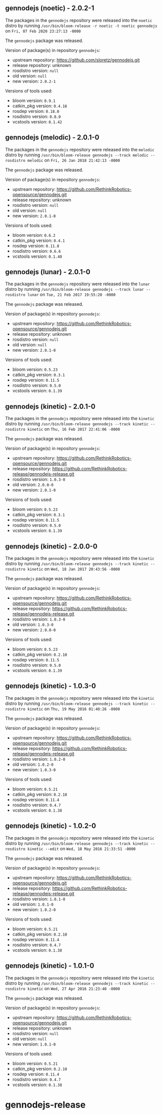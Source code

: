 ## gennodejs (noetic) - 2.0.2-1

The packages in the `gennodejs` repository were released into the `noetic` distro by running `/usr/bin/bloom-release -r noetic -t noetic gennodejs` on `Fri, 07 Feb 2020 23:27:13 -0000`

The `gennodejs` package was released.

Version of package(s) in repository `gennodejs`:

- upstream repository: https://github.com/sloretz/gennodejs.git
- release repository: unknown
- rosdistro version: `null`
- old version: `null`
- new version: `2.0.2-1`

Versions of tools used:

- bloom version: `0.9.1`
- catkin_pkg version: `0.4.16`
- rosdep version: `0.18.0`
- rosdistro version: `0.8.0`
- vcstools version: `0.1.42`


## gennodejs (melodic) - 2.0.1-0

The packages in the `gennodejs` repository were released into the `melodic` distro by running `/usr/bin/bloom-release gennodejs --track melodic --rosdistro melodic` on `Fri, 26 Jan 2018 21:42:13 -0000`

The `gennodejs` package was released.

Version of package(s) in repository `gennodejs`:

- upstream repository: https://github.com/RethinkRobotics-opensource/gennodejs.git
- release repository: unknown
- rosdistro version: `null`
- old version: `null`
- new version: `2.0.1-0`

Versions of tools used:

- bloom version: `0.6.2`
- catkin_pkg version: `0.4.1`
- rosdep version: `0.11.8`
- rosdistro version: `0.6.6`
- vcstools version: `0.1.40`


## gennodejs (lunar) - 2.0.1-0

The packages in the `gennodejs` repository were released into the `lunar` distro by running `/usr/bin/bloom-release gennodejs --track lunar --rosdistro lunar` on `Tue, 21 Feb 2017 19:55:20 -0000`

The `gennodejs` package was released.

Version of package(s) in repository `gennodejs`:

- upstream repository: https://github.com/RethinkRobotics-opensource/gennodejs.git
- release repository: unknown
- rosdistro version: `null`
- old version: `null`
- new version: `2.0.1-0`

Versions of tools used:

- bloom version: `0.5.23`
- catkin_pkg version: `0.3.1`
- rosdep version: `0.11.5`
- rosdistro version: `0.5.0`
- vcstools version: `0.1.39`


## gennodejs (kinetic) - 2.0.1-0

The packages in the `gennodejs` repository were released into the `kinetic` distro by running `/usr/bin/bloom-release gennodejs --track kinetic --rosdistro kinetic` on `Thu, 16 Feb 2017 22:41:06 -0000`

The `gennodejs` package was released.

Version of package(s) in repository `gennodejs`:

- upstream repository: https://github.com/RethinkRobotics-opensource/gennodejs.git
- release repository: https://github.com/RethinkRobotics-release/gennodejs-release.git
- rosdistro version: `1.0.3-0`
- old version: `2.0.0-0`
- new version: `2.0.1-0`

Versions of tools used:

- bloom version: `0.5.23`
- catkin_pkg version: `0.3.1`
- rosdep version: `0.11.5`
- rosdistro version: `0.5.0`
- vcstools version: `0.1.39`


## gennodejs (kinetic) - 2.0.0-0

The packages in the `gennodejs` repository were released into the `kinetic` distro by running `/usr/bin/bloom-release gennodejs --track kinetic --rosdistro kinetic` on `Wed, 18 Jan 2017 20:43:56 -0000`

The `gennodejs` package was released.

Version of package(s) in repository `gennodejs`:

- upstream repository: https://github.com/RethinkRobotics-opensource/gennodejs.git
- release repository: https://github.com/RethinkRobotics-release/gennodejs-release.git
- rosdistro version: `1.0.3-0`
- old version: `1.0.3-0`
- new version: `2.0.0-0`

Versions of tools used:

- bloom version: `0.5.23`
- catkin_pkg version: `0.2.10`
- rosdep version: `0.11.5`
- rosdistro version: `0.5.0`
- vcstools version: `0.1.39`


## gennodejs (kinetic) - 1.0.3-0

The packages in the `gennodejs` repository were released into the `kinetic` distro by running `/usr/bin/bloom-release gennodejs --track kinetic --rosdistro kinetic` on `Thu, 19 May 2016 01:40:26 -0000`

The `gennodejs` package was released.

Version of package(s) in repository `gennodejs`:

- upstream repository: https://github.com/RethinkRobotics-opensource/gennodejs.git
- release repository: https://github.com/RethinkRobotics-release/gennodejs-release.git
- rosdistro version: `1.0.2-0`
- old version: `1.0.2-0`
- new version: `1.0.3-0`

Versions of tools used:

- bloom version: `0.5.21`
- catkin_pkg version: `0.2.10`
- rosdep version: `0.11.4`
- rosdistro version: `0.4.7`
- vcstools version: `0.1.38`


## gennodejs (kinetic) - 1.0.2-0

The packages in the `gennodejs` repository were released into the `kinetic` distro by running `/usr/bin/bloom-release gennodejs --track kinetic --rosdistro kinetic --edit` on `Wed, 18 May 2016 21:33:51 -0000`

The `gennodejs` package was released.

Version of package(s) in repository `gennodejs`:

- upstream repository: https://github.com/RethinkRobotics-opensource/gennodejs.git
- release repository: https://github.com/RethinkRobotics-release/gennodejs-release.git
- rosdistro version: `1.0.1-0`
- old version: `1.0.1-0`
- new version: `1.0.2-0`

Versions of tools used:

- bloom version: `0.5.21`
- catkin_pkg version: `0.2.10`
- rosdep version: `0.11.4`
- rosdistro version: `0.4.7`
- vcstools version: `0.1.38`


## gennodejs (kinetic) - 1.0.1-0

The packages in the `gennodejs` repository were released into the `kinetic` distro by running `/usr/bin/bloom-release gennodejs --track kinetic --rosdistro kinetic` on `Wed, 27 Apr 2016 21:23:40 -0000`

The `gennodejs` package was released.

Version of package(s) in repository `gennodejs`:

- upstream repository: https://github.com/RethinkRobotics-opensource/gennodejs.git
- release repository: unknown
- rosdistro version: `null`
- old version: `null`
- new version: `1.0.1-0`

Versions of tools used:

- bloom version: `0.5.21`
- catkin_pkg version: `0.2.10`
- rosdep version: `0.11.4`
- rosdistro version: `0.4.7`
- vcstools version: `0.1.38`


# gennodejs-release